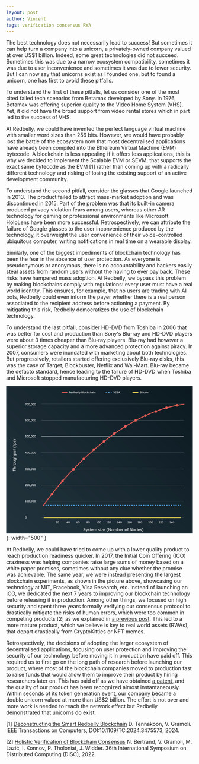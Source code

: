 ```yaml
---
layout: post
author: Vincent
tags: verification consensus RWA
---
```


The best technology does not necessarily lead to success! But sometimes it can help turn a company into a unicorn, a privately-owned company valued at over US$1 billion. Indeed, some great technologies did not succeed.  Sometimes this was due to a narrow ecosystem compatibility, sometimes it was due to user inconvenience and sometimes it was due to lower security. But I can now say that unicorns exist as I founded one, but to found a unicorn, one has first to avoid these pitfalls.  

To understand the first of these pitfalls, let us consider one of the most cited failed tech scenarios from Betamax developed by Sony. In 1976, Betamax was offering superior quality to the Video Home System (VHS). Yet, it did not have the broad support from video rental stores which in part led to the success of VHS.

At Redbelly, we could have invented the perfect language virtual machine with smaller word sizes than 256 bits. However, we would have probably lost the battle of the ecosystem now that most decentralised applications have already been compiled into the Ethereum Virtual Machine (EVM) bytecode. A blockchain is less appealing if it offers less applications, this is why we decided to implement the Scalable EVM or SEVM, that supports the exact same bytecode as the EVM [1] rather than coming up with a radically different technology and risking of losing the existing support of an active development community.

To understand the second pitfall, consider the glasses that Google launched in 2013. The product failed to attract mass-market adoption and was discontinued in 2015. Part of the problem was that its built-in camera produced privacy violation fears among users, whereas other AR technology for gaming or professional environments like Microsoft HoloLens have been more successful. Retrospectively, we can attribute the failure of Google glasses to the user inconvenience produced by the technology, it overweight the user convenience of their voice-controlled ubiquitous computer, writing notifications in real time on a wearable display.

Similarly, one of the biggest impediments of blockchain technology has been the fear in the absence of user protection. As everyone is pseudonymous or anonymous, there is no accountability and hackers easily steal assets from random users without the having to ever pay back. These risks have hampered mass adoption. At Redbelly, we bypass this problem by making blockchains comply with regulations: every user must have a real world identity. This ensures, for example, that no users are trading with AI bots, Redbelly could even inform the payer whether there is a real person associated to the recipient address before actioning a payment. By mitigating this risk, Redbelly democratizes the use of blockchain technology.

To understand the last pitfall, consider HD-DVD from Toshiba in 2006 that was better for cost and production than Sony's Blu-ray and HD-DVD players were about 3 times cheaper than Blu-ray players. Blu-ray had however a superior storage capacity and a more advanced protection against piracy. 
In 2007, consumers were inundated with marketing about both technologies. But progressively, retailers started offering exclusively Blu-ray disks, this was the case of Target, Blockbuster, Netflix and Wal-Mart. Blu-ray became the defacto standard, hence leading to the failure of HD-DVD when Toshiba and Microsoft stopped manufacturing HD-DVD players.

![Unprecedented performance of the Redbelly technology](/img/throughput.png){: width="500" }

At Redbelly, we could have tried to come up with a lower quality product to reach production readiness quicker. In 2017, the Initial Coin Offering (ICO) craziness was helping companies raise large sums of money based on a white paper promises, sometimes without any clue whether the promise was achievable. The same year, we were instead presenting the largest blockchain experiments, as shown in the picture above, showcasing our technology at MIT, Fracebook, Visa Research, etc. Instead of launching an ICO, we dedicated the next 7 years to improving our blockchain technology before releasing it in production.
Among other things, we focused on high security and spent three years formally verifying our consensus protocol to drastically mitigate the risks of human errors, which were too common in competing products [2] as we explained in [a previous post](https://gramoli.github.io/2023/12/30/formal-verif-to-the-rescue.html). This led to a more mature product, which we believe is key to real world assets (RWAs), that depart drastically from CryptoKitties or NFT memes.

Retrospectively, the decisions of adopting the larger ecosystem of decentralised applications, focusing on user protection and improving the security of our technology before moving it in production have paid off. This required us to first go on the long path of research before launching our product, where most of the blockchain companies moved to production fast to raise funds that would allow them to improve their product by hiring researchers later on. This has paid off as we have obtained [a patent](https://gramoli.github.io/2024/11/11/smart-redbelly-a-retrospective.html), and the quality of our product has been recognized almost instantaneously. Within seconds of its token generation event, our company became a double unicorn valued at more than US$2 billion. The effort is not over and more work is needed to reach the network effect but Redbelly demonstrated that unicorns do exist.

[1] [Deconstructing the Smart Redbelly Blockchain](https://gramoli.github.io/pubs/2024-SRBB-TC.pdf) D. Tennakoon, V. Gramoli. IEEE Transactions on Computers, DOI:10.1109/TC.2024.3475573, 2024.

[2] [Holistic Verification of Blockchain Consensus](https://gramoli.github.io/pubs/DISC22-holistic-verification.pdf) N. Bertrand, V. Gramoli, M. Lazić, I. Konnov, P. Tholoniat, J. Widder. 36th International Symposium on Distributed Computing (DISC), 2022.





